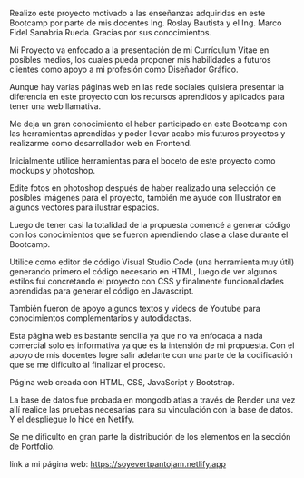 Realizo este proyecto motivado a las enseñanzas adquiridas en este Bootcamp por parte de mis docentes Ing. Roslay Bautista y el Ing. Marco Fidel Sanabria Rueda. Gracias por sus conocimientos.

Mi Proyecto va enfocado a la presentación de mi Currículum Vitae en posibles medios, los cuales pueda proponer mis habilidades a  futuros clientes como apoyo a mi profesión como Diseñador Gráfico.

Aunque hay varias páginas web en las rede sociales quisiera presentar la diferencia en este proyecto con los recursos aprendidos y aplicados para tener una web llamativa.

Me deja un gran conocimiento el haber participado en este Bootcamp con las herramientas aprendidas y poder llevar acabo mis futuros proyectos y realizarme como desarrollador web en Frontend.

Inicialmente utilice herramientas para el boceto de este proyecto como mockups y photoshop.

Edite fotos en photoshop después de haber realizado una selección de posibles imágenes para el proyecto, también me ayude con Illustrator en algunos vectores para ilustrar espacios.

Luego de tener casi la totalidad de la propuesta comencé a generar código con los conocimientos que se fueron aprendiendo clase a clase durante el Bootcamp.

Utilice como editor de código Visual Studio Code (una herramienta muy útil) generando primero el código necesario en HTML, luego de ver algunos estilos fui concretando el proyecto con CSS y finalmente funcionalidades aprendidas para generar el código en Javascript.

También fueron de apoyo algunos textos y videos de Youtube  para conocimientos complementarios y autodidactas.

Esta página web es bastante sencilla ya que no va enfocada a nada comercial solo es informativa ya que es la intensión de mi propuesta. Con el apoyo de mis docentes logre salir adelante con una parte de la codificación que se me dificulto al finalizar el proceso.

Página web creada con HTML, CSS, JavaScript y Bootstrap.

La base de datos fue probada en mongodb atlas a través de Render una vez allí realice las pruebas necesarias para su vinculación con la base de datos. Y el despliegue lo hice en Netlify.

Se me dificulto en gran parte la distribución de los elementos en la sección de Portfolio.

link a mi página web:  https://soyevertpantojam.netlify.app
